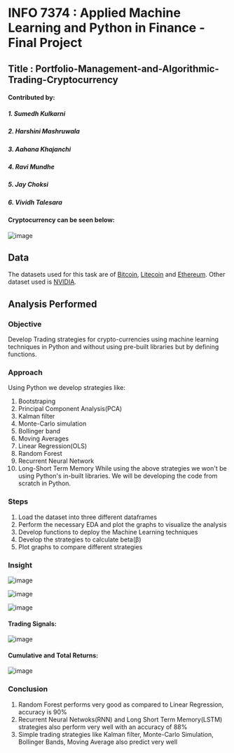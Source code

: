 # INFO 7374 : Applied Machine Learning and Python in Finance - Final Project
## Title : Portfolio-Management-and-Algorithmic-Trading-Cryptocurrency

#### Contributed by:
##### 1. Sumedh Kulkarni
##### 2. Harshini Mashruwala
##### 3. Aahana Khajanchi
##### 4. Ravi Mundhe
##### 5. Jay Choksi
##### 6. Vividh Talesara

#### Cryptocurrency can be seen below:

![image](https://user-images.githubusercontent.com/35174083/55693794-eb4db300-597e-11e9-9c98-cb227cf36327.png)


## Data
The datasets used for this task are of [Bitcoin](https://github.com/sumedhkulkarni7/Portfolio-Management-and-Algorithmic-Trading-Cryptocurrency/blob/master/BITCOIN_Final.xlsx), [Litecoin](https://github.com/sumedhkulkarni7/Portfolio-Management-and-Algorithmic-Trading-Cryptocurrency/blob/master/LITECOIN.xlsx) and [Ethereum](https://github.com/sumedhkulkarni7/Portfolio-Management-and-Algorithmic-Trading-Cryptocurrency/blob/master/ETHEREUM.xlsx). Other dataset used is [NVIDIA](https://github.com/sumedhkulkarni7/Portfolio-Management-and-Algorithmic-Trading-Cryptocurrency/blob/master/NVDA.xlsx).

## Analysis Performed
### Objective
Develop Trading strategies for crypto-currencies using machine learning techniques in Python and without using pre-built libraries but by defining functions.

### Approach
Using Python we develop strategies like:
1. Bootstraping 
2. Principal Component Analysis(PCA)
3. Kalman filter 
4. Monte-Carlo simulation 
5. Bollinger band
6. Moving Averages 
7. Linear Regression(OLS) 
8. Random Forest
9. Recurrent Neural Network 
10. Long-Short Term Memory
While using the above strategies we won't be using Python's in-built libraries. We will be developing the code from scratch in Python.

### Steps
1. Load the dataset into three different dataframes
2. Perform the necessary EDA and plot the graphs to visualize the analysis
3. Develop functions to deploy the Machine Learning techniques
4. Develop the strategies to calculate beta(β)
5. Plot graphs to compare different strategies

### Insight

![image](https://user-images.githubusercontent.com/35174083/55693479-56968580-597d-11e9-9e60-6f5e23a51e13.png)

![image](https://user-images.githubusercontent.com/35174083/55693536-8e053200-597d-11e9-95d4-85da910f43b5.png)

![image](https://user-images.githubusercontent.com/35174083/55693576-c1e05780-597d-11e9-8a5a-4f733f442835.png)


#### Trading Signals:

![image](https://user-images.githubusercontent.com/35174083/55693597-de7c8f80-597d-11e9-9f75-f2ab14bc51d6.png)

#### Cumulative and Total Returns:

![image](https://user-images.githubusercontent.com/35174083/55693652-226f9480-597e-11e9-9b58-3b2255355405.png)


### Conclusion
1. Random Forest performs very good as compared to Linear Regression, accuracy is 90%
2. Recurrent Neural Netwoks(RNN) and Long Short Term Memory(LSTM) strategies also perform very well with an accuracy of 88%
3. Simple trading strategies like Kalman filter, Monte-Carlo Simulation, Bollinger Bands, Moving Average also predict very well
